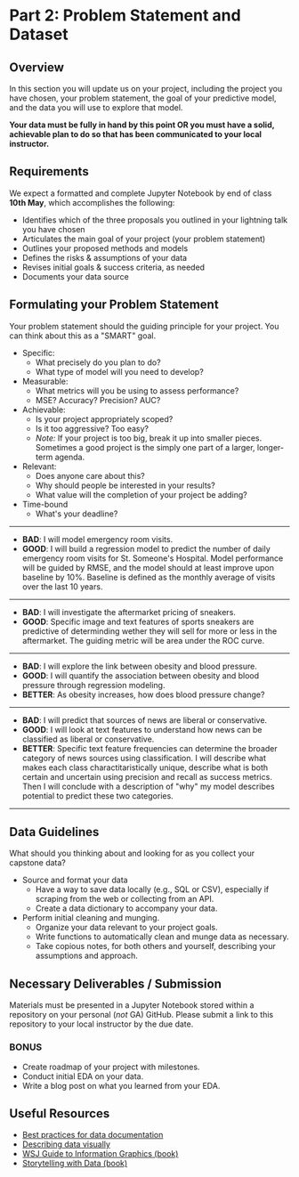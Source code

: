 # Part 2: Problem Statement and Dataset

## Overview

In this section you will update us on your project, including the project you have chosen, your problem statement, the goal of your predictive model, and the data you will use to explore that model.

**Your data must be fully in hand by this point OR you must have a solid, achievable plan to do so that has been communicated to your local instructor.**

## Requirements

We expect a formatted and complete Jupyter Notebook by end of class **10th May**, which accomplishes the following:

- Identifies which of the three proposals you outlined in your lightning talk you have chosen
- Articulates the main goal of your project (your problem statement)
- Outlines your proposed methods and models
- Defines the risks & assumptions of your data
- Revises initial goals & success criteria, as needed
- Documents your data source

## Formulating your Problem Statement

Your problem statement should the guiding principle for your project.  You can think about this as a "SMART" goal.

- Specific:
  - What precisely do you plan to do?
  - What type of model will you need to develop?
- Measurable:
  - What metrics will you be using to assess performance?
  - MSE? Accuracy? Precision? AUC?
- Achievable:
  - Is your project appropriately scoped?
  - Is it too aggressive?  Too easy?
  - *Note:* If your project is too big, break it up into smaller pieces.  Sometimes a good project is the simply one part of a larger, longer-term agenda.
- Relevant:
  - Does anyone care about this?
  - Why should people be interested in your results?
  - What value will the completion of your project be adding?
- Time-bound
  - What's your deadline?

---

- **BAD**: I will model emergency room visits.
- **GOOD**: I will build a regression model to predict the number of daily emergency room visits for St. Someone's Hospital.  Model performance will be guided by RMSE, and the model should at least improve upon baseline by 10%.  Baseline is defined as the monthly average of visits over the last 10 years.

---

- **BAD**: I will investigate the aftermarket pricing of sneakers.
- **GOOD**: Specific image and text features of sports sneakers are predictive of determinding wether they will sell for more or less in the aftermarket.  The guiding metric will be area under the ROC curve.

---

- **BAD**: I will explore the link between obesity and blood pressure.
- **GOOD**: I will quantify the association between obesity and blood pressure through regression modeling.
- **BETTER**: As obesity increases, how does blood pressure change?
---

- **BAD**: I will predict that sources of news are liberal or conservative.
- **GOOD**:  I will look at text features to understand how news can be classified as liberal or conservative.
- **BETTER**: Specific text feature frequencies can determine the broader category of news sources using classification.  I will describe what makes each class charactitaristically unique, describe what is both certain and uncertain using precision and recall as success metrics.  Then I will conclude with a description of "why" my model describes potential to predict these two categories.

---

## Data Guidelines

What should you thinking about and looking for as you collect your capstone data?

- Source and format your data
  - Have a way to save data locally (e.g., SQL or CSV), especially if scraping from the web or collecting from an API.
  - Create a data dictionary to accompany your data.
- Perform initial cleaning and munging.
  - Organize your data relevant to your project goals.
  - Write functions to automatically clean and munge data as necessary.
  - Take copious notes, for both others and yourself, describing your assumptions and approach.

## Necessary Deliverables / Submission

 Materials must be presented in a Jupyter Notebook stored within a repository on your personal (*not* GA) GitHub. Please submit a link to this repository to your local instructor by the due date.

### BONUS

- Create roadmap of your project with milestones.
- Conduct initial EDA on your data.
- Write a blog post on what you learned from your EDA.

## Useful Resources

- [Best practices for data documentation](https://www.dataone.org/all-best-practices)
- [Describing data visually](http://www.statisticsviews.com/details/feature/6314441/Visualising-Statistics-The-importance-of-seeing-not-just-describing-data.html)
- [WSJ Guide to Information Graphics (book)](https://www.amazon.com/Street-Journal-Guide-Information-Graphics/dp/0393347281)
- [Storytelling with Data (book)](https://www.amazon.com/Storytelling-Data-Visualization-Business-Professionals/dp/1119002257/)
